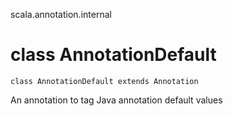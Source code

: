 scala.annotation.internal
# class AnnotationDefault

<pre><code class="language-scala" >class AnnotationDefault extends Annotation</pre></code>
An annotation to tag Java annotation default values

